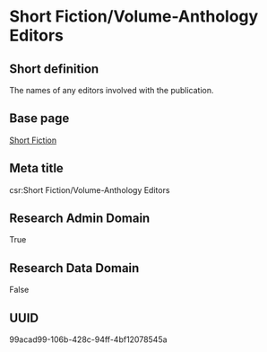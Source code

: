 # Short Fiction/Volume-Anthology Editors
## Short definition
The names of any editors involved with the publication.
## Base page
[Short Fiction](https://github.com/EuroCRIS/CASRAI-Dictionairies/blob/main/Objects/Short%20Fiction.md)
## Meta title
csr:Short Fiction/Volume-Anthology Editors
## Research Admin Domain
True
## Research Data Domain
False
## UUID
99acad99-106b-428c-94ff-4bf12078545a
